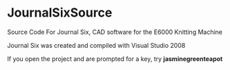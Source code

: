 # JournalSixSource
Source Code For Journal Six, CAD software for the E6000 Knitting Machine

Journal Six was created and compiled with Visual Studio 2008

If you open the project and are prompted for a key, try **jasminegreenteapot**
